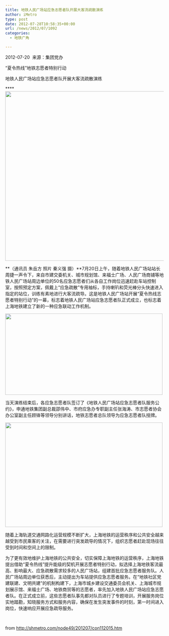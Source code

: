 ```yaml
---
title: 地铁人民广场站应急志愿者队开展大客流疏散演练
author: iMetro
type: post
date: 2012-07-28T10:58:35+00:00
url: /news/2012/07/1092
categories:
  - 地铁广角

---
```

2012-07-20&#160; 来源：集团党办

“夏令热线”地铁志愿者特别行动

地铁人民广场站应急志愿者队开展大客流疏散演练

******<img border="0" src="http://shmetro.com/node49/201207/images/img112015_6.jpg" width="750" height="540" />** 

**（通讯员 朱岳方 照片 秦义强 摄）**7月20日上午，随着地铁人民广场站站长周捷一声令下，来自市建交委机关、城市规划馆、来福士广场、人民广场商铺等地铁人民广场站周边单位的50名应急志愿者们从各自工作岗位迅速赶赴车站控制室，按照预定方案，佩戴上“应急疏散”专用袖标，手持喇叭和荧光棒分头快速进入指定的站位，训练有素地进行大客流疏导。这是地铁人民广场站开展“夏令热线志愿者特别行动”的一幕，标志着地铁人民广场站应急志愿者队正式成立，也标志着上海地铁建立了新的一种应急联动工作机制。

<img border="0" src="http://shmetro.com/node49/201207/images/img112015_5.jpg" width="500" height="259" /> 

当天演练结束后，各应急志愿者队签订了《地铁人民广场站应急志愿者队服务公约》，申通地铁集团副总裁邵伟中、市府应急办专职副主任张海涛、市志愿者协会办公室副主任顾锋等领导分别讲话，地铁志愿者总队领导为应急志愿者队授牌。

<img border="0" src="http://shmetro.com/node49/201207/images/img112015_4.jpg" width="500" height="333" /> 

随着上海轨道交通网路化运营规模不断扩大，上海地铁的运营秩序和公共安全越来越受到市民乘客的关注，在需要进行突发疏导的情况下，组织志愿者赶赴现场往往受到时间和空间上的限制。

为了更有效地维护上海地铁的公共安全，切实保障上海地铁的运营秩序，上海地铁提出借助“夏令热线”提升能级的契机开展志愿者特别行动，拟选择上海地铁客流最高、影响最大、应急疏散需求较多的人民广场站，组建首批应急志愿者服务队。人民广场站周边单位获悉后，主动提出为车站提供应急志愿者服务。在“地铁社区党建联建、文明共建”的机制构建下，上海市城乡建设交通委员会机关、上海城市规划展示馆、来福士广场、地铁商贸等的志愿者，率先加入地铁人民广场站应急志愿者队。在正式成立前，这些志愿者队事先都对队员进行了专题培训，开展服务岗位实地踏勘，知晓服务方式和服务内容，确保在发生突发事件的时刻，第一时间进入岗位，快速响应开展应急疏导服务。

&#160;

from <http://shmetro.com/node49/201207/con112015.htm>